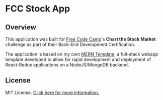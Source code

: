 # FCC Stock App

## Overview

This application was built for [Free Code Camp](http://www.freecodecamp.com)'s **Chart the Stock Market** challenge as part of their Back-End Development Certification.

The application is based on my own [MERN Template](http://github.com/tjscollins/mern-template), a full-stack webapp template developed to allow for rapid development and deployment of React-Redux applications on a NodeJS/MongoDB backend.

## License

MIT License. [Click here for more information.](LICENSE.md)
